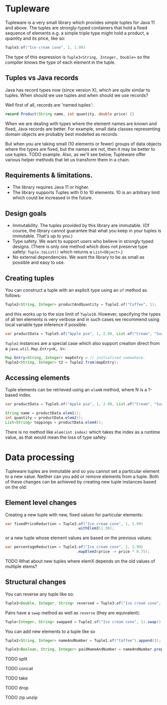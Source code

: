 Tupleware
===
Tupleware is a very small library which provides simple tuples for Java 11 and above.
The tuples are strongly-typed containers that hold a fixed sequence of elements e.g. a simple triple type might
hold a product, a quantity and its price, like so:
```java
Tuple3.of("Ice cream cone", 1, 1.99)
```
The type of this expression is `Tuple3<String, Integer, Double>` so the compiler knows the type of each
element in the tuple.

Tuples vs Java records
--
Java has record types now (since version X), which are quite similar to tuples. When should we use tuples and when
should we use records?

Well first of all, records are 'named tuples':
```java
record Product(String name, int quantity, double price) {}
```
When we are dealing with types where the element names are known and fixed, Java records are better. For example,
small data classes representing domain objects are probably best modelled as records.

But when you are taking small (10 elements or fewer) groups of data objects where the types are fixed, but the names
are not, then it may be better to use tuples. TODO example.
Also, as we'll see below, Tupleware offer various helper methods that let us transform them in a chain.

Requirements & limitations.
--
* The library requires Java 11 or higher.
* The library supports Tuples with 0 to 10 elements. 10 is an arbitrary limit which could be increased in the future.

Design goals
--
* Immutability. The tuples provided by this library are immutable. (Of course, the library cannot guarantee that
  what you keep in your tuples is immutable. That's up to you.)
* Type safety. We want to support users who believe in strongly typed designs.
  (There is only one method which does not preserve type safety: `Tuple.toList()` which returns a `List<Object>`.)
* No external dependencies. We want the library to be as small as possible and easy to use.

Creating tuples
--
You can construct a tuple with an explicit type using an `of` method as follows:
```java
Tuple2<String, Integer> productAndQuantity = Tuple2.of("Coffee", 1);
```
and this works up to the size limit of `Tuple10`. However, specifying the types of all ten elements is very verbose and in
such cases we recommend using local variable type inference if possible:
```java
var productData = Tuple5.of("Apple pie", 1, 2.99, List.of("Cream", "Sugar"), 3.00);
```

`Tuple2` instances are a special case which also support creation direct from a `java.util.Map.Entry<K, V>`:
```java
Map.Entry<String, Integer> mapEntry = // initialised somewhere.
Tuple2<String, Integer> t2 = Tuple2.from(mapEntry);
```

Accessing elements
--
Tuple elements can be retrieved using an `elemN` method, where N is a 1-based index.
```java
var productData = Tuple5.of("Apple pie", 1, 2.99, List.of("Cream", "Sugar"), 3.00);

String name = productData.elem1();
int quantity = productData.elem2();
List<String> toppings = productData.elem4();
```
There is no method like `elem(int index)` which takes the index as a runtime value, as that would mean the loss of
type safety.

Data processing
==
Tupleware tuples are immutable and so you cannot set a particular element to a new value. Neither can you add or remove
elements from a tuple. Both of these changes can be achieved by creating new tuple instances based on the old:

Element level changes
--
Creating a new tuple with new, fixed values for particular elements:
```java
var fixedPriceReduction = Tuple3.of("Ice cream cone", 1, 1.99)
                                .withElem3(1.50);
```
or a new tuple whose element values are based on the previous values:
```java
var percentageReduction = Tuple3.of("Ice cream cone", 1, 1.99)
                                .mapElem3(price -> price * 0.75);
```
TODO What about new tuples where elemX depends on the old values of multiple elems?

Structural changes
--
You can reverse any tuple like so:
```java
Tuple3<Double, Integer, String> reversed = Tuple3.of("Ice cream cone", 1, 1.99).reverse();
```
Pairs have a `swap` method as well as `reverse` (they are equivalent):
```java
Tuple<Integer, String> swapped = Tuple2.of("Ice cream cone", 1).swap();
```

You can add new elements to a tuple like so
```java
Tuple2<String, Integer> nameAndNumber = Tuple1.of("Coffee").append(3);

Tuple3<Boolean, String, Integer> paidNameAndNumber = nameAndNumber.prepend(true);
```

TODO split

TODO concat

TODO take

TODO drop

TODO zip unzip
